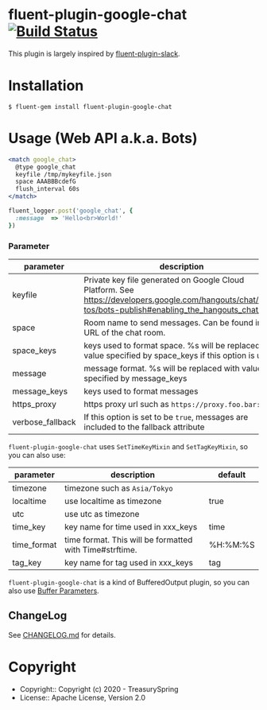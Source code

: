 # fluent-plugin-google-chat [![Build Status](https://travis-ci.org/treasuryspring/fluent-plugin-google-chat.svg)](https://travis-ci.org/treasuryspring/fluent-plugin-google-chat)

This plugin is largely inspired by [fluent-plugin-slack](https://github.com/sowawa/fluent-plugin-slack).

# Installation

```
$ fluent-gem install fluent-plugin-google-chat
```

# Usage (Web API a.k.a. Bots)

```apache
<match google_chat>
  @type google_chat
  keyfile /tmp/mykeyfile.json
  space AAABBBcdefG
  flush_interval 60s
</match>
```

```ruby
fluent_logger.post('google_chat', {
  :message  => 'Hello<br>World!'
})
```

### Parameter

|parameter|description|default|
|---|---|---|
|keyfile|Private key file generated on Google Cloud Platform. See https://developers.google.com/hangouts/chat/how-tos/bots-publish#enabling_the_hangouts_chat_api||
|space|Room name to send messages. Can be found in the URL of the chat room.||
|space_keys|keys used to format space. %s will be replaced with value specified by space_keys if this option is used|nil|
|message|message format. %s will be replaced with value specified by message_keys|%s|
|message_keys|keys used to format messages|message|
|https_proxy|https proxy url such as `https://proxy.foo.bar:443`|nil|
|verbose_fallback|If this option is set to be `true`, messages are included to the fallback attribute|false|

`fluent-plugin-google-chat` uses `SetTimeKeyMixin` and `SetTagKeyMixin`, so you can also use:

|parameter|description|default|
|---|---|---|
|timezone|timezone such as `Asia/Tokyo`||
|localtime|use localtime as timezone|true|
|utc|use utc as timezone||
|time_key|key name for time used in xxx_keys|time|
|time_format|time format. This will be formatted with Time#strftime.|%H:%M:%S|
|tag_key|key name for tag used in xxx_keys|tag|

`fluent-plugin-google-chat` is a kind of BufferedOutput plugin, so you can also use [Buffer Parameters](http://docs.fluentd.org/articles/out_exec#buffer-parameters).

## ChangeLog

See [CHANGELOG.md](CHANGELOG.md) for details.

# Copyright

* Copyright:: Copyright (c) 2020 - TreasurySpring
* License::   Apache License, Version 2.0


